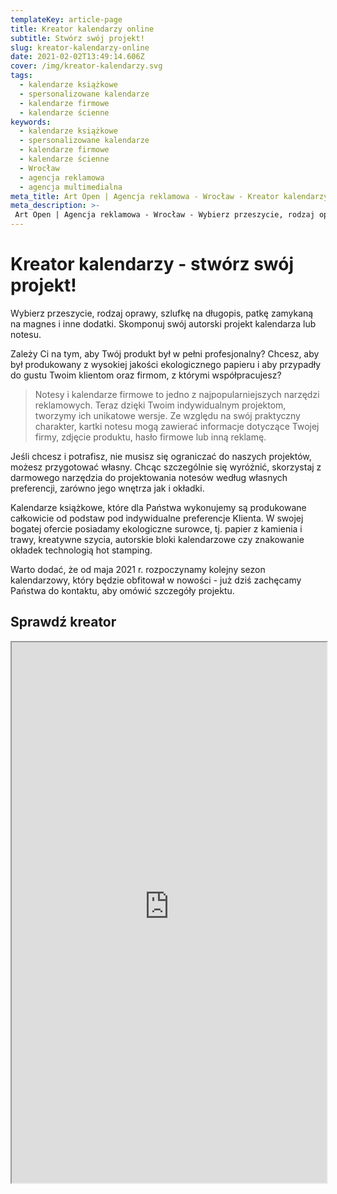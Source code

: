 ```yaml
---
templateKey: article-page
title: Kreator kalendarzy online
subtitle: Stwórz swój projekt!
slug: kreator-kalendarzy-online
date: 2021-02-02T13:49:14.606Z
cover: /img/kreator-kalendarzy.svg
tags:
  - kalendarze książkowe
  - spersonalizowane kalendarze
  - kalendarze firmowe
  - kalendarze ścienne
keywords:
  - kalendarze książkowe
  - spersonalizowane kalendarze
  - kalendarze firmowe
  - kalendarze ścienne
  - Wrocław
  - agencja reklamowa
  - agencja multimedialna
meta_title: Art Open | Agencja reklamowa - Wrocław - Kreator kalendarzy
meta_description: >-
 Art Open | Agencja reklamowa - Wrocław - Wybierz przeszycie, rodzaj oprawy, szlufkę na długopis, patkę zamykaną na magnes i inne dodatki. Skomponuj swój autorski projekt kalendarza lub notesu.
---
```

# Kreator kalendarzy - stwórz swój projekt!

Wybierz przeszycie, rodzaj oprawy, szlufkę na długopis, patkę zamykaną na magnes i inne dodatki. Skomponuj swój autorski projekt kalendarza lub notesu.

Zależy Ci na tym, aby Twój produkt był w pełni profesjonalny? Chcesz, aby był produkowany z wysokiej jakości ekologicznego papieru i aby przypadły do gustu Twoim klientom oraz firmom, z którymi współpracujesz?


>Notesy i kalendarze firmowe to jedno z najpopularniejszych narzędzi reklamowych. Teraz dzięki Twoim indywidualnym projektom, tworzymy ich unikatowe wersje. Ze względu na swój praktyczny charakter, kartki notesu mogą zawierać informacje dotyczące Twojej firmy, zdjęcie produktu, hasło firmowe lub inną reklamę.

Jeśli chcesz i potrafisz, nie musisz się ograniczać do naszych projektów, możesz przygotować własny. Chcąc szczególnie się wyróżnić, skorzystaj z darmowego narzędzia do projektowania notesów według własnych preferencji, zarówno jego wnętrza jak i okładki.

Kalendarze książkowe, które dla Państwa wykonujemy są produkowane całkowicie od podstaw pod indywidualne preferencje Klienta. W swojej bogatej ofercie posiadamy ekologiczne surowce, tj. papier z kamienia i trawy, kreatywne szycia, autorskie bloki kalendarzowe czy znakowanie okładek technologią hot stamping.

Warto dodać, że od maja 2021 r. rozpoczynamy kolejny sezon kalendarzowy, który będzie obfitował w nowości - już dziś zachęcamy Państwa do kontaktu, aby omówić szczegóły projektu.

## Sprawdź kreator
<div style="text-align:center">
<iframe style="height: 865px; overflow: visible" src="https://generator.ass3.hostingasp.pl/" width="100%"> </iframe>
</div>
